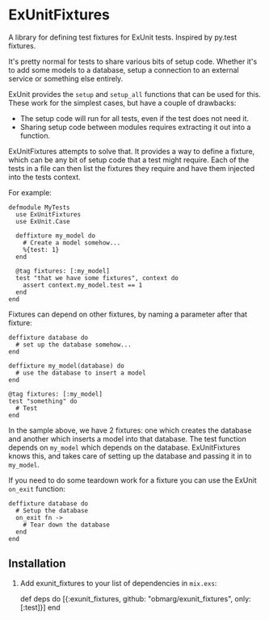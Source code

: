 # ExUnitFixtures

A library for defining test fixtures for ExUnit tests. Inspired by py.test
fixtures.

It's pretty normal for tests to share various bits of setup code. Whether it's
to add some models to a database, setup a connection to an external service or
something else entirely.

ExUnit provides the `setup` and `setup_all` functions that can be used for
this.  These work for the simplest cases, but have a couple of drawbacks:

- The setup code will run for all tests, even if the test does not need it.
- Sharing setup code between modules requires extracting it out into a function.

ExUnitFixtures attempts to solve that. It provides a way to define a fixture,
which can be any bit of setup code that a test might require. Each of the tests
in a file can then list the fixtures they require and have them injected into
the tests context.

For example:

    defmodule MyTests
      use ExUnitFixtures
      use ExUnit.Case

      deffixture my_model do
        # Create a model somehow...
        %{test: 1}
      end

      @tag fixtures: [:my_model]
      test "that we have some fixtures", context do
        assert context.my_model.test == 1
      end
    end

Fixtures can depend on other fixtures, by naming a parameter after that fixture:

    deffixture database do
      # set up the database somehow...
    end

    deffixture my_model(database) do
      # use the database to insert a model
    end

    @tag fixtures: [:my_model]
    test "something" do
      # Test
    end

In the sample above, we have 2 fixtures: one which creates the database and
another which inserts a model into that database. The test function depends on
`my_model` which depends on the database. ExUnitFixtures knows this, and takes
care of setting up the database and passing it in to `my_model`.

If you need to do some teardown work for a fixture you can use the ExUnit
`on_exit` function:

    deffixture database do
      # Setup the database
      on_exit fn ->
        # Tear down the database
      end
    end

## Installation

  1. Add exunit_fixtures to your list of dependencies in `mix.exs`:

        def deps do
          [{:exunit_fixtures, github: "obmarg/exunit_fixtures", only: [:test]}]
        end
